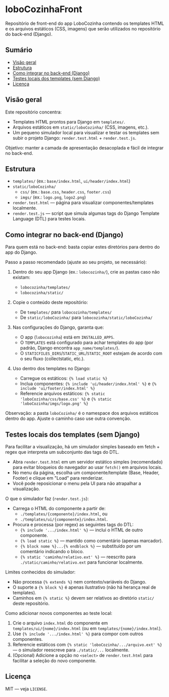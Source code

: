 # loboCozinhaFront

Repositório de front-end do app LoboCozinha contendo os templates HTML e os arquivos estáticos (CSS, imagens) que serão utilizados no repositório do back-end (Django).


## Sumário

- [Visão geral](#visao-geral)
- [Estrutura](#estrutura)
- [Como integrar no back-end (Django)](#como-integrar-no-back-end-django)
- [Testes locais dos templates (sem Django)](#testes-locais-dos-templates-sem-django)
- [Licença](#licença)


## Visão geral

Este repositório concentra:

- Templates HTML prontos para Django em `templates/`.
- Arquivos estáticos em `static/loboCozinha/` (CSS, imagens, etc.).
- Um pequeno simulador local para visualizar e testar os templates sem subir o projeto Django: `render.test.html` + `render.test.js`.

Objetivo: manter a camada de apresentação desacoplada e fácil de integrar no back-end.


## Estrutura

- `templates/` (ex.: `base/index.html`, `ui/header/index.html`)
- `static/loboCozinha/`
	- `css/` (ex.: `base.css`, `header.css`, `footer.css`)
	- `imgs/` (ex.: `logo.png`, `logo2.png`)
- `render.test.html` — página para visualizar componentes/templates localmente.
- `render.test.js` — script que simula algumas tags do Django Template Language (DTL) para testes locais.


## Como integrar no back-end (Django)

Para quem está no back-end: basta copiar estes diretórios para dentro do app do Django.

Passo a passo recomendado (ajuste ao seu projeto, se necessário):

1) Dentro do seu app Django (ex.: `lobocozinha/`), crie as pastas caso não existam:
	 - `lobocozinha/templates/`
	 - `lobocozinha/static/`

2) Copie o conteúdo deste repositório:
	 - De `templates/` para `lobocozinha/templates/`
	 - De `static/loboCozinha/` para `lobocozinha/static/loboCozinha/`

3) Nas configurações do Django, garanta que:
	 - O app (`lobocozinha`) está em `INSTALLED_APPS`.
	 - O `TEMPLATES` está configurado para achar templates do app (por padrão, Django encontra `app_name/templates/`).
	 - O `STATICFILES_DIRS`/`STATIC_URL`/`STATIC_ROOT` estejam de acordo com o seu fluxo (collectstatic, etc.).

4) Uso dentro dos templates no Django:
	 - Carregue os estáticos: `{% load static %}`
	 - Inclua componentes: `{% include 'ui/header/index.html' %}` e `{% include 'ui/footer/index.html' %}`
	 - Referencie arquivos estáticos: `{% static 'loboCozinha/css/base.css' %}` e `{% static 'loboCozinha/imgs/logo.png' %}`

Observação: a pasta `loboCozinha/` é o namespace dos arquivos estáticos dentro do app. Ajuste o caminho caso use outra convenção.


## Testes locais dos templates (sem Django)

Para facilitar a visualização, há um simulador simples baseado em fetch + regex que interpreta um subconjunto das tags do DTL.

- Abra `render.test.html` em um servidor estático simples (recomendado) para evitar bloqueios do navegador ao usar `fetch()` em arquivos locais.
- No menu da página, escolha um componente/template (Base, Header, Footer) e clique em "Load" para renderizar.
- Você pode reposicionar o menu pela UI para não atrapalhar a visualização.

O que o simulador faz (`render.test.js`):

- Carrega o HTML do componente a partir de:
	- `./templates/{componente}/index.html`, ou
	- `./templates/ui/{componente}/index.html`.
- Procura e processa (por regex) as seguintes tags do DTL:
	- `{% include '.../index.html' %}` — inclui o HTML de outro componente.
	- `{% load static %}` — mantido como comentário (apenas marcador).
	- `{% block nome %}...{% endblock %}` — substituído por um comentário indicando o bloco.
	- `{% static 'caminho/relativo.ext' %}` — reescrito para `./static/caminho/relativo.ext` para funcionar localmente.

Limites conhecidos do simulador:

- Não processa `{% extends %}` nem contexto/variáveis do Django.
- O suporte a `{% block %}` é apenas ilustrativo (não há herança real de templates).
- Caminhos em `{% static %}` devem ser relativos ao diretório `static/` deste repositório.

Como adicionar novos componentes ao teste local:

1) Crie o arquivo `index.html` do componente em `templates/ui/{nome}/index.html` (ou em `templates/{nome}/index.html`).
2) Use `{% include '.../index.html' %}` para compor com outros componentes.
3) Referencie estáticos com `{% static 'loboCozinha/.../arquivo.ext' %}` — o simulador reescreve para `./static/...` localmente.
4) (Opcional) Adicione a opção no `<select>` de `render.test.html` para facilitar a seleção do novo componente.


## Licença

MIT — veja `LICENSE`.
